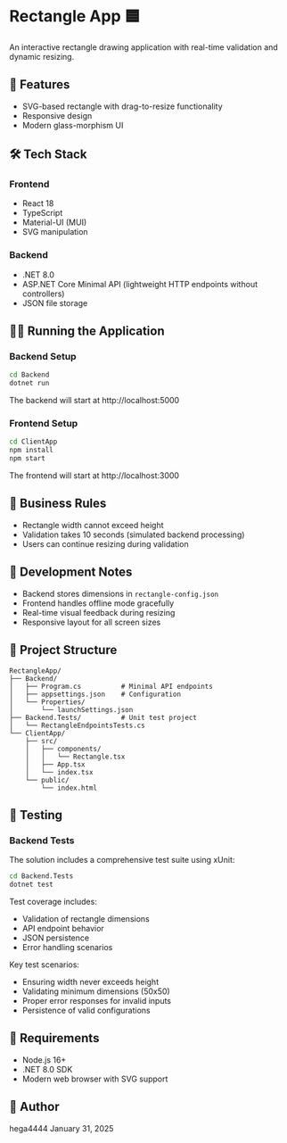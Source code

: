 # Rectangle App 🟦

An interactive rectangle drawing application with real-time validation and dynamic resizing.

## 🚀 Features

- SVG-based rectangle with drag-to-resize functionality
- Responsive design
- Modern glass-morphism UI

## 🛠️ Tech Stack

### Frontend
- React 18
- TypeScript
- Material-UI (MUI)
- SVG manipulation

### Backend
- .NET 8.0
- ASP.NET Core Minimal API (lightweight HTTP endpoints without controllers)
- JSON file storage

## 🏃‍♂️ Running the Application

### Backend Setup
```bash
cd Backend
dotnet run
```
The backend will start at http://localhost:5000

### Frontend Setup
```bash
cd ClientApp
npm install
npm start
```
The frontend will start at http://localhost:3000

## 🎯 Business Rules

- Rectangle width cannot exceed height
- Validation takes 10 seconds (simulated backend processing)
- Users can continue resizing during validation

## 🔧 Development Notes

- Backend stores dimensions in `rectangle-config.json`
- Frontend handles offline mode gracefully
- Real-time visual feedback during resizing
- Responsive layout for all screen sizes

## 🧪 Project Structure
```
RectangleApp/
├── Backend/
│   ├── Program.cs          # Minimal API endpoints
│   ├── appsettings.json    # Configuration
│   └── Properties/
│       └── launchSettings.json
├── Backend.Tests/          # Unit test project
│   └── RectangleEndpointsTests.cs
└── ClientApp/
    ├── src/
    │   ├── components/
    │   │   └── Rectangle.tsx
    │   ├── App.tsx
    │   └── index.tsx
    └── public/
        └── index.html
```

## 🧪 Testing

### Backend Tests
The solution includes a comprehensive test suite using xUnit:

```bash
cd Backend.Tests
dotnet test
```

Test coverage includes:
- Validation of rectangle dimensions
- API endpoint behavior
- JSON persistence
- Error handling scenarios

Key test scenarios:
- Ensuring width never exceeds height
- Validating minimum dimensions (50x50)
- Proper error responses for invalid inputs
- Persistence of valid configurations

## 📝 Requirements

- Node.js 16+
- .NET 8.0 SDK
- Modern web browser with SVG support

## 👤 Author
hega4444
January 31, 2025 